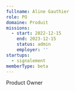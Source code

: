 ```yaml
---
fullname: Aline Gauthier
role: PO
domaine: Produit
missions:
  - start: 2022-12-15
    end: 2023-12-15
    status: admin
    employer: ''
startups:
  - signalement
memberType: beta
---
```


Product Owner
